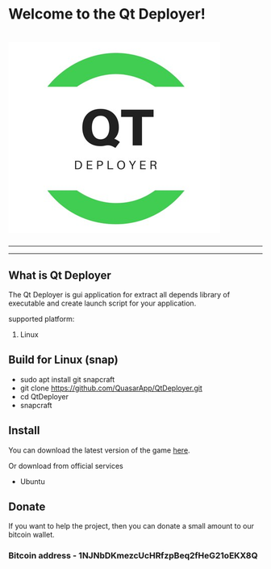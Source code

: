 # Welcome to the Qt Deployer!
# ![Hanoi Towers Logo](/source/res/icon.png)

***************************

***************************
## What is Qt Deployer
The Qt Deployer is gui application for extract all depends library of executable and create launch script for your application.

supported platform: 
1. Linux

## Build for Linux (snap)

  -  sudo apt install git snapcraft 
  -  git clone https://github.com/QuasarApp/QtDeployer.git
  -  cd QtDeployer
  -  snapcraft


## Install 
You can download the latest version of the game [here](https://github.com/QuasarApp/QtDeployer/releases).

Or download from official services
  * Ubuntu


## Donate
If you want to help the project, then you can donate a small amount to our bitcoin wallet.

### Bitcoin address - 1NJNbDKmezcUcHRfzpBeq2fHeG21oEKX8Q

